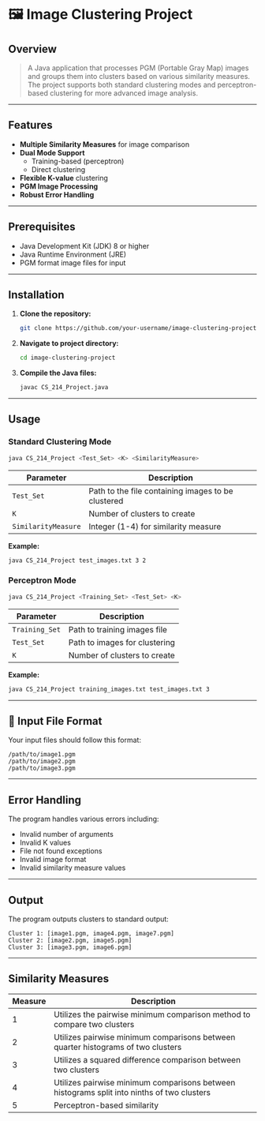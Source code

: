 # 🖼️ Image Clustering Project

## Overview

> A Java application that processes PGM (Portable Gray Map) images and groups them into clusters based on various similarity measures. The project supports both standard clustering modes and perceptron-based clustering for more advanced image analysis.

---

## Features

- **Multiple Similarity Measures** for image comparison
- **Dual Mode Support**
  - Training-based (perceptron)
  - Direct clustering
- **Flexible K-value** clustering
- **PGM Image Processing**
- **Robust Error Handling**

---

## Prerequisites

- Java Development Kit (JDK) 8 or higher
- Java Runtime Environment (JRE)
- PGM format image files for input

---

## Installation

1. **Clone the repository:**
   ```bash
   git clone https://github.com/your-username/image-clustering-project.git
   ```

2. **Navigate to project directory:**
   ```bash
   cd image-clustering-project
   ```

3. **Compile the Java files:**
   ```bash
   javac CS_214_Project.java
   ```

---

## Usage

### Standard Clustering Mode

```bash
java CS_214_Project <Test_Set> <K> <SimilarityMeasure>
```

| Parameter | Description |
|-----------|-------------|
| `Test_Set` | Path to the file containing images to be clustered |
| `K` | Number of clusters to create |
| `SimilarityMeasure` | Integer (1-4) for similarity measure |

**Example:**
```bash
java CS_214_Project test_images.txt 3 2
```

### Perceptron Mode

```bash
java CS_214_Project <Training_Set> <Test_Set> <K>
```

| Parameter | Description |
|-----------|-------------|
| `Training_Set` | Path to training images file |
| `Test_Set` | Path to images for clustering |
| `K` | Number of clusters to create |

**Example:**
```bash
java CS_214_Project training_images.txt test_images.txt 3
```

---

## 📄 Input File Format

Your input files should follow this format:
```
/path/to/image1.pgm
/path/to/image2.pgm
/path/to/image3.pgm
```

---

## Error Handling

The program handles various errors including:

- Invalid number of arguments
- Invalid K values
- File not found exceptions
- Invalid image format
- Invalid similarity measure values

---

## Output

The program outputs clusters to standard output:
```
Cluster 1: [image1.pgm, image4.pgm, image7.pgm]
Cluster 2: [image2.pgm, image5.pgm]
Cluster 3: [image3.pgm, image6.pgm]
```

---

## Similarity Measures

| Measure | Description |
|---------|-------------|
| 1 | Utilizes the pairwise minimum comparison method to compare two clusters |
| 2 | Utilizes pairwise minimum comparisons between quarter histograms of two clusters |
| 3 | Utilizes a squared difference comparison between two clusters |
| 4 | Utilizes pairwise minimum comparisons between histograms split into ninths of two clusters |
| 5 | Perceptron-based similarity |
